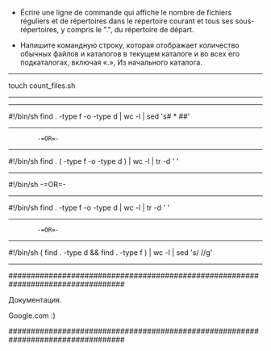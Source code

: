 
 - Écrire une ligne de commande qui affiche le nombre de fichiers réguliers et de répertoires dans le répertoire courant et tous ses sous-répertoires, y compris le ".", du répertoire de départ.

- Напишите командную строку, которая отображает количество обычных файлов и каталогов в текущем каталоге и во всех его подкаталогах, включая «.», Из начального каталога.

_________________________________________________________________________________

touch count_files.sh

_________________________________________________________________________________

_________________________________________________________________________________

#!/bin/sh
find . -type f -o -type d | wc -l | sed 's# * ##'

_________________________________________________________________________________


			-=OR=-

_________________________________________________________________________________

#!/bin/sh
find . \( -type f -o -type d \) | wc -l | tr -d ' '

_________________________________________________________________________________

#!/bin/sh
			-=OR=-

_________________________________________________________________________________

#!/bin/sh
find . -type f -o -type d | wc -l | tr -d ' '

_________________________________________________________________________________


			-=OR=-

_________________________________________________________________________________

#!/bin/sh
( find . -type d && find . -type f ) | wc -l | sed 's/ //g'

_________________________________________________________________________________


##################################################################################

Документация.

Google.com :)

##################################################################################

